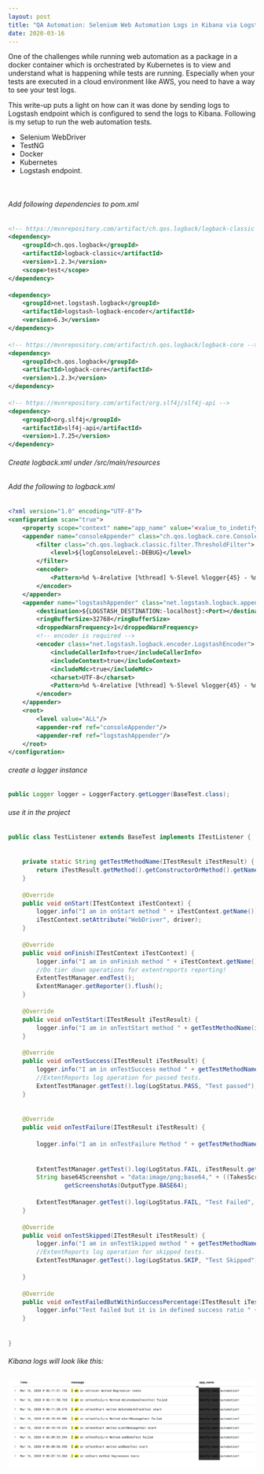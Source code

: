 ```yaml
---
layout: post
title: "QA Automation: Selenium Web Automation Logs in Kibana via Logstash"
date: 2020-03-16
---
```



One of the challenges while running web automation as a package in a docker container which is orchestrated by Kubernetes is to view and understand what is happening while tests are running. Especially when your tests are executed in a cloud environment like AWS, you need to have a way to see your test logs.
</br>

This write-up puts a light on how can it was done by sending logs to Logstash endpoint which is configured to send the logs to Kibana. Following is my setup to run the web automation tests.
</br>


- Selenium WebDriver
- TestNG
- Docker
- Kubernetes
- Logstash endpoint.
</br>

###### Add following dependencies to pom.xml


``` xml
<!-- https://mvnrepository.com/artifact/ch.qos.logback/logback-classic -->
<dependency>
    <groupId>ch.qos.logback</groupId>
    <artifactId>logback-classic</artifactId>
    <version>1.2.3</version>
    <scope>test</scope>
</dependency>

<dependency>
    <groupId>net.logstash.logback</groupId>
    <artifactId>logstash-logback-encoder</artifactId>
    <version>6.3</version>
</dependency>

<!-- https://mvnrepository.com/artifact/ch.qos.logback/logback-core -->
<dependency>
    <groupId>ch.qos.logback</groupId>
    <artifactId>logback-core</artifactId>
    <version>1.2.3</version>
</dependency>

<!-- https://mvnrepository.com/artifact/org.slf4j/slf4j-api -->
<dependency>
    <groupId>org.slf4j</groupId>
    <artifactId>slf4j-api</artifactId>
    <version>1.7.25</version>
</dependency>
```


###### Create logback.xml under /src/main/resources

###### Add the following to logback.xml


``` xml
<?xml version="1.0" encoding="UTF-8"?>
<configuration scan="true">
    <property scope="context" name="app_name" value="<value_to_indetify_in_kibana>" />
    <appender name="consoleAppender" class="ch.qos.logback.core.ConsoleAppender">
        <filter class="ch.qos.logback.classic.filter.ThresholdFilter">
            <level>${logConsoleLevel:-DEBUG}</level>
        </filter>
        <encoder>
            <Pattern>%d %-4relative [%thread] %-5level %logger{45} - %msg%n</Pattern>
        </encoder>
    </appender>
    <appender name="logstashAppender" class="net.logstash.logback.appender.LogstashTcpSocketAppender">
        <destination>${LOGSTASH_DESTINATION:-localhost}:<Port></destination>
        <ringBufferSize>32768</ringBufferSize>
        <droppedWarnFrequency>1</droppedWarnFrequency>
        <!-- encoder is required -->
        <encoder class="net.logstash.logback.encoder.LogstashEncoder">
            <includeCallerInfo>true</includeCallerInfo>
            <includeContext>true</includeContext>
            <includeMdc>true</includeMdc>
            <charset>UTF-8</charset>
            <Pattern>%d %-4relative [%thread] %-5level %logger{45} - %msg%n</Pattern>
        </encoder>
    </appender>
    <root>
        <level value="ALL"/>
        <appender-ref ref="consoleAppender"/>
        <appender-ref ref="logstashAppender"/>
    </root>
</configuration>

```

###### create a logger instance

``` java
public Logger logger = LoggerFactory.getLogger(BaseTest.class);
```

###### use it in the project

``` java
public class TestListener extends BaseTest implements ITestListener {


    private static String getTestMethodName(ITestResult iTestResult) {
        return iTestResult.getMethod().getConstructorOrMethod().getName();
    }

    @Override
    public void onStart(ITestContext iTestContext) {
        logger.info("I am in onStart method " + iTestContext.getName());
        iTestContext.setAttribute("WebDriver", driver);
    }

    @Override
    public void onFinish(ITestContext iTestContext) {
        logger.info("I am in onFinish method " + iTestContext.getName());
        //Do tier down operations for extentreports reporting!
        ExtentTestManager.endTest();
        ExtentManager.getReporter().flush();
    }

    @Override
    public void onTestStart(ITestResult iTestResult) {
        logger.info("I am in onTestStart method " + getTestMethodName(iTestResult) + " start");
    }

    @Override
    public void onTestSuccess(ITestResult iTestResult) {
        logger.info("I am in onTestSuccess method " + getTestMethodName(iTestResult) + " succeeded");
        //ExtentReports log operation for passed tests.
        ExtentTestManager.getTest().log(LogStatus.PASS, "Test passed");
    }


    @Override
    public void onTestFailure(ITestResult iTestResult) {

        logger.info("I am in onTestFailure Method " + getTestMethodName(iTestResult) + " failed");


        ExtentTestManager.getTest().log(LogStatus.FAIL, iTestResult.getThrowable().toString());
        String base64Screenshot = "data:image/png;base64," + ((TakesScreenshot) driver).
                getScreenshotAs(OutputType.BASE64);

        ExtentTestManager.getTest().log(LogStatus.FAIL, "Test Failed", ExtentTestManager.getTest().addBase64ScreenShot(base64Screenshot));
    }

    @Override
    public void onTestSkipped(ITestResult iTestResult) {
        logger.info("I am in onTestSkipped method " + getTestMethodName(iTestResult) + " skipped");
        //ExtentReports log operation for skipped tests.
        ExtentTestManager.getTest().log(LogStatus.SKIP, "Test Skipped");

    }

    @Override
    public void onTestFailedButWithinSuccessPercentage(ITestResult iTestResult) {
        logger.info("Test failed but it is in defined success ratio " + getTestMethodName(iTestResult));
    }


}
```

###### Kibana logs will look like this:

<img src="/img/auto.png">
